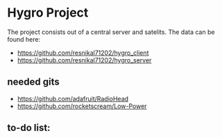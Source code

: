 # Hygro Project
The project consists out of a central server and satelits.
The data can be found here:
* https://github.com/resnikal71202/hygro_client
* https://github.com/resnikal71202/hygro_server
## needed gits
* https://github.com/adafruit/RadioHead
* https://github.com/rocketscream/Low-Power
## to-do list:
